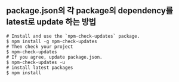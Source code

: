 ## package.json의 각 package의 dependency를 latest로 update 하는 방법
~~~
# Install and use the `npm-check-updates` package.
$ npm install -g npm-check-updates
# Then check your project
$ npm-check-updates
# If you agree, update package.json.
$ npm-check-updates -u
# install latest packages
$ npm install
~~~